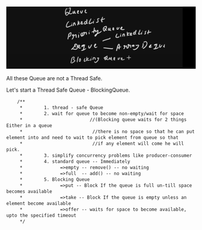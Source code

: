 
![img.png](img.png)

All these Queue are not a Thread Safe.

Let's start a Thread Safe Queue - BlockingQueue.

        /**
         *        1. thread - safe Queue
         *        2. wait for queue to become non-empty/wait for space
         *                         //(Blocking queue waits for 2 things Either in a queue
         *                          //there is no space so that he can put element into and need to wait to pick element from queue so that
         *                          //if any element will come he will pick.
         *        3. simplify concurrency problems like producer-consumer
         *        4. standard queue -- Immediately
         *              =>empty -- remove() -- no waiting
         *              =>full  -- add() -- no waiting
         *        5. Blocking Queue
         *              =>put -- Block If the queue is full un-till space becomes available
         *              =>take -- Block If the queue is empty unless an element become available
         *              =>offer -- waits for space to become available, upto the specified timeout
         */


